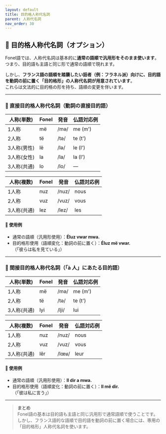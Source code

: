 ```yaml
---
layout: default
title: 目的格人称代名詞
parent: 人称代名詞
nav_order: 30
---
```


## 🎯 目的格人称代名詞（オプション）

Fonel語では、人称代名詞は基本的に**通常の語順で汎用形をそのまま使います**。  
つまり、目的語も主語と同じ形で通常の語順で現れます。

しかし、**フランス語の語順を踏襲したい話者（例：フラネル派）向けに、目的語を動詞の前に置く「目的格形」の人称代名詞が用意されています**。  
これらは文法的に目的格の形を持ち、語順の変更を伴います。

---

### 📌 直接目的格人称代名詞（動詞の直接目的語）

| 人称(単数)     | Fonel  | 発音   | 仏語対応例     |
|----------------|--------|--------|----------------|
| 1人称          | më     | /mə/   | me (m')       |
| 2人称          | të     | /tə/   | te (t')       |
| 3人称(男性)    | lë     | /lə/   | le (l')       |
| 3人称(女性)    | la     | /la/   | la (l')       |
| 3人称(共通)    | lo     | /lo/   | —             |

| 人称(複数)     | Fonel  | 発音   | 仏語対応例     |
|----------------|--------|--------|----------------|
| 1人称          | nuz    | /nuz/  | nous          |
| 2人称          | vuz    | /vuz/  | vous          |
| 3人称(共通)    | lez    | /lez/  | les           |

#### 🔸 使用例

- 通常の語順（汎用形使用）：**Éluz vwar mwa.**  
- 目的格形使用（語順変化：動詞の前に置く）：**Éluz më vwar.**  
（「彼らは私を見ている」）

---

### 📌 間接目的格人称代名詞（「à 人」にあたる目的語）

| 人称(単数)     | Fonel  | 発音   | 仏語対応例     |
|----------------|--------|--------|----------------|
| 1人称          | më     | /mə/   | me (m')       |
| 2人称          | të     | /tə/   | te (t')       |
| 3人称(共通)    | lyi    | /lji/  | lui           |

| 人称(複数)     | Fonel  | 発音   | 仏語対応例     |
|----------------|--------|--------|----------------|
| 1人称          | nuz    | /nuz/  | nous          |
| 2人称          | vuz    | /vuz/  | vous          |
| 3人称(共通)    | lêr    | /lœʁ/  | leur          |

#### 🔸 使用例

- 通常の語順（汎用形使用）：**Il dir a mwa.**  
- 目的格形使用（語順変化：動詞の前に置く）：**Il më dir.**  
（「彼は私に言う」）

---

> **まとめ**  
> Fonel語の基本は目的語も主語と同じ汎用形で通常語順で使うことです。  
> しかし、フランス語的な語順で目的語を動詞の前に置く場合には、専用の「目的格形」人称代名詞を使います。
